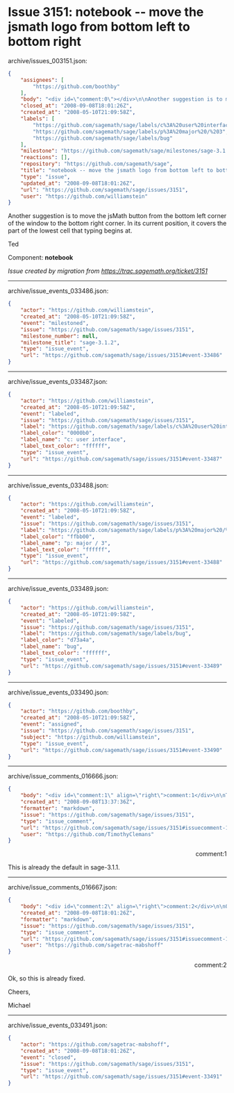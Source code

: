 # Issue 3151: notebook -- move the jsmath logo from bottom left to bottom right

archive/issues_003151.json:
```json
{
    "assignees": [
        "https://github.com/boothby"
    ],
    "body": "<div id=\"comment:0\"></div>\n\nAnother suggestion is to move the jsMath button from the bottom left corner of the window to the bottom right corner. In its current position, it covers the part of the lowest cell that typing begins at.\n\nTed \n\n\nComponent: **notebook**\n\n_Issue created by migration from https://trac.sagemath.org/ticket/3151_\n\n",
    "closed_at": "2008-09-08T18:01:26Z",
    "created_at": "2008-05-10T21:09:58Z",
    "labels": [
        "https://github.com/sagemath/sage/labels/c%3A%20user%20interface",
        "https://github.com/sagemath/sage/labels/p%3A%20major%20/%203",
        "https://github.com/sagemath/sage/labels/bug"
    ],
    "milestone": "https://github.com/sagemath/sage/milestones/sage-3.1.2",
    "reactions": [],
    "repository": "https://github.com/sagemath/sage",
    "title": "notebook -- move the jsmath logo from bottom left to bottom right",
    "type": "issue",
    "updated_at": "2008-09-08T18:01:26Z",
    "url": "https://github.com/sagemath/sage/issues/3151",
    "user": "https://github.com/williamstein"
}
```
<div id="comment:0"></div>

Another suggestion is to move the jsMath button from the bottom left corner of the window to the bottom right corner. In its current position, it covers the part of the lowest cell that typing begins at.

Ted 


Component: **notebook**

_Issue created by migration from https://trac.sagemath.org/ticket/3151_





---

archive/issue_events_033486.json:
```json
{
    "actor": "https://github.com/williamstein",
    "created_at": "2008-05-10T21:09:58Z",
    "event": "milestoned",
    "issue": "https://github.com/sagemath/sage/issues/3151",
    "milestone_number": null,
    "milestone_title": "sage-3.1.2",
    "type": "issue_event",
    "url": "https://github.com/sagemath/sage/issues/3151#event-33486"
}
```



---

archive/issue_events_033487.json:
```json
{
    "actor": "https://github.com/williamstein",
    "created_at": "2008-05-10T21:09:58Z",
    "event": "labeled",
    "issue": "https://github.com/sagemath/sage/issues/3151",
    "label": "https://github.com/sagemath/sage/labels/c%3A%20user%20interface",
    "label_color": "0000b0",
    "label_name": "c: user interface",
    "label_text_color": "ffffff",
    "type": "issue_event",
    "url": "https://github.com/sagemath/sage/issues/3151#event-33487"
}
```



---

archive/issue_events_033488.json:
```json
{
    "actor": "https://github.com/williamstein",
    "created_at": "2008-05-10T21:09:58Z",
    "event": "labeled",
    "issue": "https://github.com/sagemath/sage/issues/3151",
    "label": "https://github.com/sagemath/sage/labels/p%3A%20major%20/%203",
    "label_color": "ffbb00",
    "label_name": "p: major / 3",
    "label_text_color": "ffffff",
    "type": "issue_event",
    "url": "https://github.com/sagemath/sage/issues/3151#event-33488"
}
```



---

archive/issue_events_033489.json:
```json
{
    "actor": "https://github.com/williamstein",
    "created_at": "2008-05-10T21:09:58Z",
    "event": "labeled",
    "issue": "https://github.com/sagemath/sage/issues/3151",
    "label": "https://github.com/sagemath/sage/labels/bug",
    "label_color": "d73a4a",
    "label_name": "bug",
    "label_text_color": "ffffff",
    "type": "issue_event",
    "url": "https://github.com/sagemath/sage/issues/3151#event-33489"
}
```



---

archive/issue_events_033490.json:
```json
{
    "actor": "https://github.com/boothby",
    "created_at": "2008-05-10T21:09:58Z",
    "event": "assigned",
    "issue": "https://github.com/sagemath/sage/issues/3151",
    "subject": "https://github.com/williamstein",
    "type": "issue_event",
    "url": "https://github.com/sagemath/sage/issues/3151#event-33490"
}
```



---

archive/issue_comments_016666.json:
```json
{
    "body": "<div id=\"comment:1\" align=\"right\">comment:1</div>\n\nThis is already the default in sage-3.1.1.",
    "created_at": "2008-09-08T13:37:36Z",
    "formatter": "markdown",
    "issue": "https://github.com/sagemath/sage/issues/3151",
    "type": "issue_comment",
    "url": "https://github.com/sagemath/sage/issues/3151#issuecomment-16666",
    "user": "https://github.com/TimothyClemans"
}
```

<div id="comment:1" align="right">comment:1</div>

This is already the default in sage-3.1.1.



---

archive/issue_comments_016667.json:
```json
{
    "body": "<div id=\"comment:2\" align=\"right\">comment:2</div>\n\nOk, so this is already fixed.\n\nCheers,\n\nMichael",
    "created_at": "2008-09-08T18:01:26Z",
    "formatter": "markdown",
    "issue": "https://github.com/sagemath/sage/issues/3151",
    "type": "issue_comment",
    "url": "https://github.com/sagemath/sage/issues/3151#issuecomment-16667",
    "user": "https://github.com/sagetrac-mabshoff"
}
```

<div id="comment:2" align="right">comment:2</div>

Ok, so this is already fixed.

Cheers,

Michael



---

archive/issue_events_033491.json:
```json
{
    "actor": "https://github.com/sagetrac-mabshoff",
    "created_at": "2008-09-08T18:01:26Z",
    "event": "closed",
    "issue": "https://github.com/sagemath/sage/issues/3151",
    "type": "issue_event",
    "url": "https://github.com/sagemath/sage/issues/3151#event-33491"
}
```
